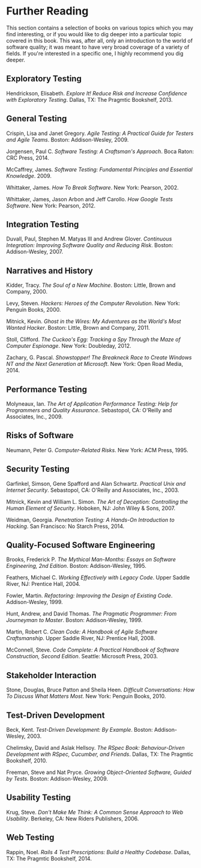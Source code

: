 # Further Reading

This section contains a selection of books on various topics which you may find interesting, or if you would like to dig deeper into a particular topic covered in this book.  This was, after all, only an introduction to the world of software quality; it was meant to have very broad coverage of a variety of fields.  If you're interested in a specific one, I highly recommend you dig deeper.

## Exploratory Testing

Hendrickson, Elisabeth. _Explore It! Reduce Risk and Increase Confidence with Exploratory Testing_. Dallas, TX: The Pragmtic Bookshelf, 2013.

## General Testing

Crispin, Lisa and Janet Gregory. _Agile Testing: A Practical Guide for Testers and Agile Teams_. Boston: Addison-Wesley, 2009.

Jorgensen, Paul C. _Software Testing: A Craftsman's Approach_. Boca Raton: CRC Press, 2014. 

McCaffrey, James. _Software Testing: Fundamental Principles and Essential Knowledge_. 2009.

Whittaker, James. _How To Break Software_. New York: Pearson, 2002.

Whittaker, James, Jason Arbon and Jeff Carollo. _How Google Tests Software_. New York: Pearson, 2012.

## Integration Testing

Duvall, Paul, Stephen M. Matyas III and Andrew Glover. _Continuous Integration: Improving Software Quality and Reducing Risk_. Boston: Addison-Wesley, 2007.

## Narratives and History

Kidder, Tracy. _The Soul of a New Machine_. Boston: Little, Brown and Company, 2000.

Levy, Steven. _Hackers: Heroes of the Computer Revolution_. New York: Penguin Books, 2000.

Mitnick, Kevin. _Ghost in the Wires: My Adventures as the World's Most Wanted Hacker_. Boston: Little, Brown and Company, 2011.

Stoll, Clifford. _The Cuckoo's Egg: Tracking a Spy Through the Maze of Computer Espionage_. New York: Doubleday, 2012.

Zachary, G. Pascal. _Showstopper! The Breakneck Race to Create Windows NT and the Next Generation at Microsoft_. New York: Open Road Media, 2014.

## Performance Testing

Molyneaux, Ian. _The Art of Application Performance Testing: Help for Programmers and Quality Assurance_. Sebastopol, CA: O'Reilly and Associates, Inc., 2009.

## Risks of Software

Neumann, Peter G. _Computer-Related Risks_. New York: ACM Press, 1995.

## Security Testing

Garfinkel, Simson, Gene Spafford and Alan Schwartz. _Practical Unix and Internet Security_. Sebastopol, CA: O'Reilly and Associates, Inc., 2003.

Mitnick, Kevin and William L. Simon. _The Art of Deception: Controlling the Human Element of Security_. Hoboken, NJ: John Wiley & Sons, 2007.

Weidman, Georgia. _Penetration Testing: A Hands-On Introduction to Hacking_. San Francisco: No Starch Press, 2014.

## Quality-Focused Software Engineering

Brooks, Frederick P. _The Mythical Man-Months: Essays on Software Engineering, 2nd Edition_. Boston: Addison-Wesley, 1995.

Feathers, Michael C. _Working Effectively with Legacy Code_. Upper Saddle River, NJ: Prentice Hall, 2004.

Fowler, Martin. _Refactoring: Improving the Design of Existing Code_. Addison-Wesley, 1999.

Hunt, Andrew, and David Thomas. _The Pragmatic Programmer: From Journeyman to Master_.  Boston: Addison-Wesley, 1999.

Martin, Robert C. _Clean Code: A Handbook of Agile Software Craftsmanship_. Upper Saddle River, NJ: Prentice Hall, 2008.

McConnell, Steve. _Code Complete: A Practical Handbook of Software Construction, Second Edition_. Seattle: Microsoft Press, 2003.

## Stakeholder Interaction

Stone, Douglas, Bruce Patton and Sheila Heen. _Difficult Conversations: How To Discuss What Matters Most_. New York: Penguin Books, 2010.

## Test-Driven Development

Beck, Kent. _Test-Driven Development: By Example_. Boston: Addison-Wesley, 2003.

Chelimsky, David and Aslak Hellsoy. _The RSpec Book: Behaviour-Driven Development with RSpec, Cucumber, and Friends_. Dallas, TX: The Pragmtic Bookshelf, 2010.

Freeman, Steve and Nat Pryce. _Growing Object-Oriented Software, Guided by Tests_. Boston: Addison-Wesley, 2009.

## Usability Testing

Krug, Steve. _Don't Make Me Think: A Common Sense Approach to Web Usability_. Berkeley, CA: New Riders Publishers, 2006.

## Web Testing

Rappin, Noel. _Rails 4 Test Prescriptions: Build a Healthy Codebase_. Dallas, TX: The Pragmtic Bookshelf, 2014.
